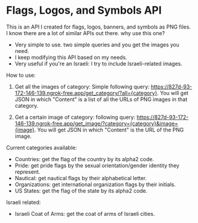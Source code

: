 # Flags, Logos, and Symbols API
This is an API I created for flags, logos, banners, and symbols as PNG files.
I know there are a lot of similar APIs out there. why use this one?
- Very simple to use. two simple queries and you get the images you need.
- I keep modifying this API based on my needs. 
- Very useful if you're an Israeli: I try to include Israeli-related images.

How to use:

1. Get all the images of category:
Simple following query:
https://827d-93-172-146-139.ngrok-free.app/get_category/?all={category}.
You will get JSON in which "Content" is a list of all the URLs of PNG images in that category.

2. Get a certain image of category:
following query:
https://827d-93-172-146-139.ngrok-free.app/get_image/?category={category}&image={image}.
You will get JSON in which "Content" is the URL of the PNG image.

Current categories available:
- Countries: get the flag of the country by its alpha2 code.
- Pride: get pride flags by the sexual orientation/gender identity they represent.
- Nautical: get nautical flags by their alphabetical letter.
- Organizations: get international organization flags by their initials.
- US States: get  the flag of the state by its alpha2 code.

Israeli related:
- Israeli Coat of Arms: get the coat of arms of Israeli cities.
